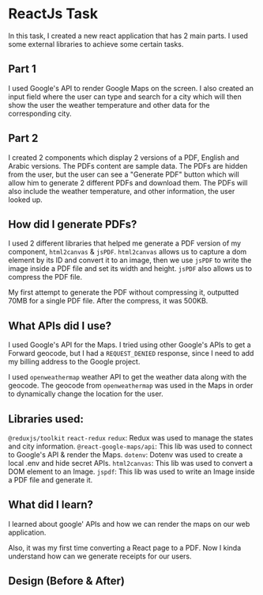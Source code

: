 # ReactJs Task

In this task, I created a new react application that has 2 main parts. I used some external libraries to achieve some certain tasks.

## Part 1

I used Google's API to render Google Maps on the screen. I also created an input field where the user can type and search for a city which will then show the user the weather temperature and other data for the corresponding city.

## Part 2

I created 2 components which display 2 versions of a PDF, English and Arabic versions. The PDFs content are sample data. The PDFs are hidden from the user, but the user can see a "Generate PDF" button which will allow him to generate 2 different PDFs and download them.
The PDFs will also include the weather temperature, and other information, the user looked up.

## How did I generate PDFs?

I used 2 different libraries that helped me generate a PDF version of my component,
`html2canvas` & `jsPDF`.
`html2canvas` allows us to capture a dom element by its ID and convert it to an image, then we use `jsPDF` to write the image inside a PDF file and set its width and height. `jsPDF` also allows us to compress the PDF file.

My first attempt to generate the PDF without compressing it, outputted 70MB for a single PDF file. After the compress, it was 500KB.

## What APIs did I use?

I used Google's API for the Maps. I tried using other Google's APIs to get a Forward geocode, but I had a `REQUEST_DENIED` response, since I need to add my billing address to the Google project.

I used `openweathermap` weather API to get the weather data along with the geocode. The geocode from `openweathermap` was used in the Maps in order to dynamically change the location for the user.

## Libraries used:

`@reduxjs/toolkit`
`react-redux`
`redux`: Redux was used to manage the states and city information.
`@react-google-maps/api`: This lib was used to connect to Google's API & render the Maps.
`dotenv`: Dotenv was used to create a local .env and hide secret APIs.
`html2canvas`: This lib was used to convert a DOM element to an Image.
`jspdf`: This lib was used to write an Image inside a PDF file and generate it.

## What did I learn?

I learned about google' APIs and how we can render the maps on our web application.

Also, it was my first time converting a React page to a PDF. Now I kinda understand how can we generate receipts for our users.

## Design (Before & After)
